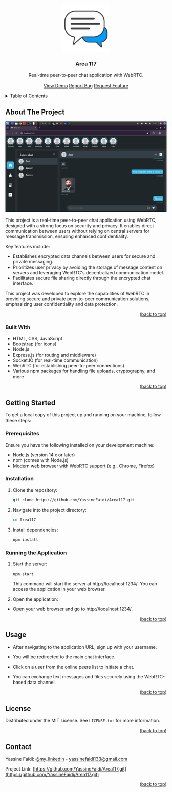 <a name="readme-top"></a>

<br />
<div align="center">
  <a href=".">
    <img src="public/img/logo.png" alt="Logo" width="150" height="150">
  </a>

  <h3 align="center">Area 117</h3>

  <p align="center">
    Real-time peer-to-peer chat application with WebRTC.
    <br />
    <br />
    <a href=".">View Demo</a>
    <a href=".">Report Bug</a>
    <a href=".">Request Feature</a>
  </p>
</div>

<details>
  <summary>Table of Contents</summary>
  <ol>
    <li>
      <a href="#about-the-project">About The Project</a>
      <ul>
        <li><a href="#built-with">Built With</a></li>
      </ul>
    </li>
    <li>
      <a href="#getting-started">Getting Started</a>
      <ul>
        <li><a href="#prerequisites">Prerequisites</a></li>
        <li><a href="#installation">Installation</a></li>
        <li><a href="#running-the-application">Running the Application</a></li>
      </ul>
    </li>
    <li><a href="#usage">Usage</a></li>
    <li><a href="#license">License</a></li>
    <li><a href="#contact">Contact</a></li>
  </ol>
</details>

## About The Project

![Product Name Screen Shot][product-screenshot]

This project is a real-time peer-to-peer chat application using WebRTC, designed with a strong focus on security and privacy. It enables direct communication between users without relying on central servers for message transmission, ensuring enhanced confidentiality.

Key features include:
* Establishes encrypted data channels between users for secure and private messaging.
* Prioritizes user privacy by avoiding the storage of message content on servers and leveraging WebRTC's decentralized communication model.
* Facilitates secure file sharing directly through the encrypted chat interface.

This project was developed to explore the capabilities of WebRTC in providing secure and private peer-to-peer communication solutions, emphasizing user confidentiality and data protection.

<p align="right">(<a href="#readme-top">back to top</a>)</p>



### Built With

* HTML, CSS, JavaScript
* Bootstrap (for icons)
* Node.js
* Express.js (for routing and middleware)
* Socket.IO (for real-time communication)
* WebRTC (for establishing peer-to-peer connections)
* Various npm packages for handling file uploads, cryptography, and more

<p align="right">(<a href="#readme-top">back to top</a>)</p>


## Getting Started

To get a local copy of this project up and running on your machine, follow these steps:

### Prerequisites

Ensure you have the following installed on your development machine:

* Node.js (version 14.x or later)
* npm (comes with Node.js)
* Modern web browser with WebRTC support (e.g., Chrome, Firefox)

### Installation

1. Clone the repository: 
   ```sh
   git clone https://github.com/YassineFaidi/Area117.git
   ```
2. Navigate into the project directory:
   ```sh
   cd Area117
   ```
3. Install dependencies:
   ```sh
   npm install
   ```

### Running the Application

1. Start the server:
   ```sh
   npm start
   ```
   This command will start the server at http://localhost:1234/. You can access the application in your web browser.

2. Open the application:

* Open your web browser and go to http://localhost:1234/.

<p align="right">(<a href="#readme-top">back to top</a>)</p>


## Usage

* After navigating to the application URL, sign up with your username.

* You will be redirected to the main chat interface.

* Click on a user from the online peers list to initiate a chat.

* You can exchange text messages and files securely using the WebRTC-based data channel.

<p align="right">(<a href="#readme-top">back to top</a>)</p>

## License

Distributed under the MIT License. See `LICENSE.txt` for more information.

<p align="right">(<a href="#readme-top">back to top</a>)</p>

## Contact

Yassine Faidi: [@my_linkedin](https://www.linkedin.com/in/yassine-faidi-853671247/) - yassinefaidi133@gmail.com

Project Link: [https://github.com/YassineFaidi/Area117.git](https://github.com/YassineFaidi/Area117.git)

<p align="right">(<a href="#readme-top">back to top</a>)</p>

[product-screenshot]: public/img/appimg.png